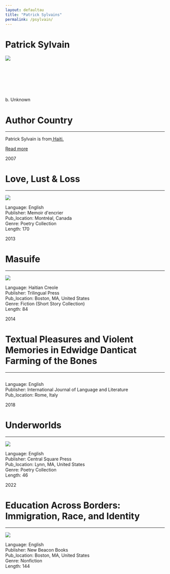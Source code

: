 ```yaml
---
layout: defaultau
title: "Patrick Sylvains"
permalink: /psylvain/
---
```

<!-- partial:index.partial.html -->
<div class="content">
    <h1>Patrick Sylvain</h1>
    <div class="quote">
        <div><img src="http://media.wbur.org/wp/2010/03/PSylvain300.jpg" class="logo"></div>
    </div>
    <div class="timeline">
        <div style="padding-bottom:100px;"></div>
        <div class="block">
            <div class="date right"><p class="right">b. Unknown</p></div>
            <div class="dot"></div>
            <div class="left first">
            <div class="author_country">
                <h1>Author Country</h1><hr>
            <div class="aclocation"> <p>Patrick Sylvain is from<a href="{{ site.baseurl }}/5"> Haiti.</a></p></div>
              <div class="acreadmore">  <a href="https://ht.wikipedia.org/wiki/Patrick_Sylvain" target="_blank">Read more</a></div>
            </div>
            </div>
        </div>
        <div class="block">
            <div class="date left"><p class="left">2007</p></div>
            <div class="dot"></div>
            <div class="right hide">
                <h1>Love, Lust & Loss</h1><hr>
                <p><img src="https://images-na.ssl-images-amazon.com/images/I/71EwCA-0JyL.jpg"></p>
                <p>
                Language: English<br/>
                Publisher: Memoir d'encrier<br/>
                Pub_location: Montréal, Canada<br/>
                Genre: Poetry Collection<br/>
                Length: 170</p>
            </div>
        </div>
        <div class="block">
            <div class="date right"><p class="right">2013</p></div>
            <div class="dot"></div>
            <div class="left hide">
                <h1>Masuife</h1><hr>
                <p><img src="https://i.gr-assets.com/images/S/compressed.photo.goodreads.com/books/1526662486l/40167712.jpg"></p>
                <p>Language: Haitian Creole<br/>
                Publisher: Trilingual Press<br/>
                Pub_location: Boston, MA, United States<br/>
                Genre: Fiction (Short Story Collection)<br/>
                Length: 84</p>
            </div>
        </div>
        <div class="block">
            <div class="date left"><p class="left">2014</p></div>
            <div class="dot"></div>
            <div class="right hide">
                <h1>Textual Pleasures and Violent Memories in Edwidge Danticat Farming of the Bones</h1><hr>
                <p><img src=""></p>
                <p>Language: English<br/>
                Publisher: International Journal of Language and Literature<br/>
                Pub_location: Rome, Italy<br/></p>
            </div>
        </div>
        <div class="block">
            <div class="date right"><p class="right">2018</p></div>
            <div class="dot"></div>
            <div class="left hide">
                <h1>Underworlds</h1><hr>
                <p><img src="https://images-na.ssl-images-amazon.com/images/I/81wxzsovy7L.jpg"></p>
                <p>Language: English<br/>
                Publisher: Central Square Press<br/>
                Pub_location: Lynn, MA, United States<br/>
                Genre: Poetry Collection<br/>
                Length: 46</p>
            </div>
        </div>
        <div class="block">
            <div class="date left"><p class="left">2022</p></div>
            <div class="dot"></div>
            <div class="right hide">
                <h1>Education Across Borders: Immigration, Race, and Identity</h1><hr>
                <p><img src="https://images-na.ssl-images-amazon.com/images/I/91hXojbe8bL.jpg"></p>
                <p>Language: English<br/>
                Publisher: New Beacon Books<br/>
                Pub_location: Boston, MA, United States<br/>
                Genre: Nonfiction<br/>
                Length: 144</p>
            </div>
        </div>
        <div style="padding-bottom:100px;"></div>
    </div>
  <!-- partial -->
<script src='https://cdnjs.cloudflare.com/ajax/libs/jquery/3.1.1/jquery.min.js'></script><script  src="{{ site.baseurl }}/assets/js/authorscript.js"></script>